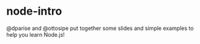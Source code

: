 node-intro
==========

@dparise and @ottosipe put together some slides and simple examples to help you learn Node.js!
